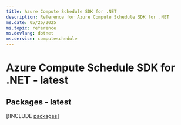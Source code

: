 ```yaml
---
title: Azure Compute Schedule SDK for .NET
description: Reference for Azure Compute Schedule SDK for .NET
ms.date: 05/26/2025
ms.topic: reference
ms.devlang: dotnet
ms.service: computeschedule
---
```

# Azure Compute Schedule SDK for .NET - latest
## Packages - latest
[!INCLUDE [packages](compute-schedule-index.md)]